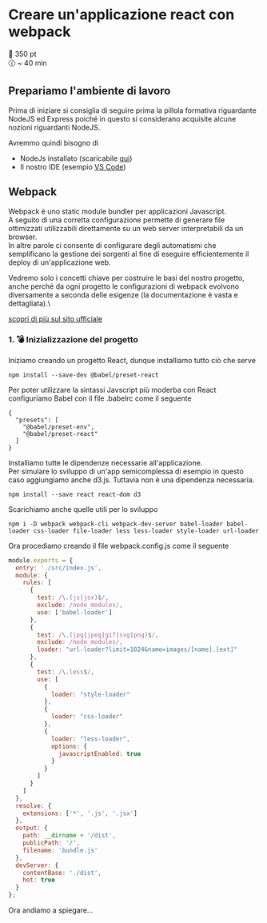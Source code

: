 # Creare un'applicazione react con webpack

 :muscle: 350 pt  
 :clock130: ~ 40 min

## Prepariamo l'ambiente di lavoro

Prima di iniziare si consiglia di seguire prima la pillola formativa riguardante NodeJS ed Express poiché in questo si considerano acquisite alcune nozioni riguardanti NodeJS.

Avremmo quindi bisogno di

* NodeJs installato (scaricabile [qui](https://nodejs.org/it/))
* Il nostro IDE (esempio [VS Code](https://code.visualstudio.com/))

## Webpack

Webpack è uno static module bundler per applicazioni Javascript.\
A seguito di una corretta configurazione permette di generare file ottimizzati utilizzabili direttamente su un web server interpretabili da un browser.\
In altre parole ci consente di configurare degli automatismi che semplificano la gestione dei sorgenti al fine di eseguire efficientemente il deploy di un'applicazione web.

Vedremo solo i concetti chiave per costruire le basi del nostro progetto, anche perché da ogni progetto le configurazioni di webpack evolvono diversamente a seconda delle esigenze (la documentazione è vasta e dettagliata).\

[scopri di più sul sito ufficiale](https://webpack.js.org/)

### 1. :bomb: Inizializzazione del progetto

Iniziamo creando un progetto React, dunque installiamo tutto ciò che serve

``` shell
npm install --save-dev @babel/preset-react
```

Per poter utilizzare la sintassi Javscript più moderba con React configuriamo Babel con il file .babelrc come il seguente

``` shell
{
  "presets": [
    "@babel/preset-env",
    "@babel/preset-react"
  ]
}
```

Installiamo tutte le dipendenze necessarie all'applicazione.\
Per simulare lo sviluppo di un'app semicomplessa di esempio in questo caso aggiungiamo anche d3.js. Tuttavia non è una dipendenza necessaria.

``` shell
npm install --save react react-dom d3
```

Scarichiamo anche quelle utili per lo sviluppo

``` shell
npm i -D webpack webpack-cli webpack-dev-server babel-loader babel-loader css-loader file-loader less less-loader style-loader url-loader
```

Ora procediamo creando il file webpack.config.js come il seguente

``` javascript
module.exports = {
  entry: './src/index.js',
  module: {
    rules: [
      {
        test: /\.(js|jsx)$/,
        exclude: /node_modules/,
        use: ['babel-loader']
      },
      {
        test: /\.(jpg|jpeg|gif|svg|png)$/,
        exclude: /node_modules/,
        loader: "url-loader?limit=1024&name=images/[name].[ext]"
      },
      {
        test: /\.less$/,
        use: [
          {
            loader: "style-loader"
          },
          {
            loader: "css-loader"
          },
          {
            loader: "less-loader",
            options: {
              javascriptEnabled: true
            }
          }
        ]
      }
    ]
  },
  resolve: {
    extensions: ['*', '.js', '.jsx']
  },
  output: {
    path: __dirname + '/dist',
    publicPath: '/',
    filename: 'bundle.js'
  },
  devServer: {
    contentBase: './dist',
    hot: true
  }
};
```

Ora andiamo a spiegare...
